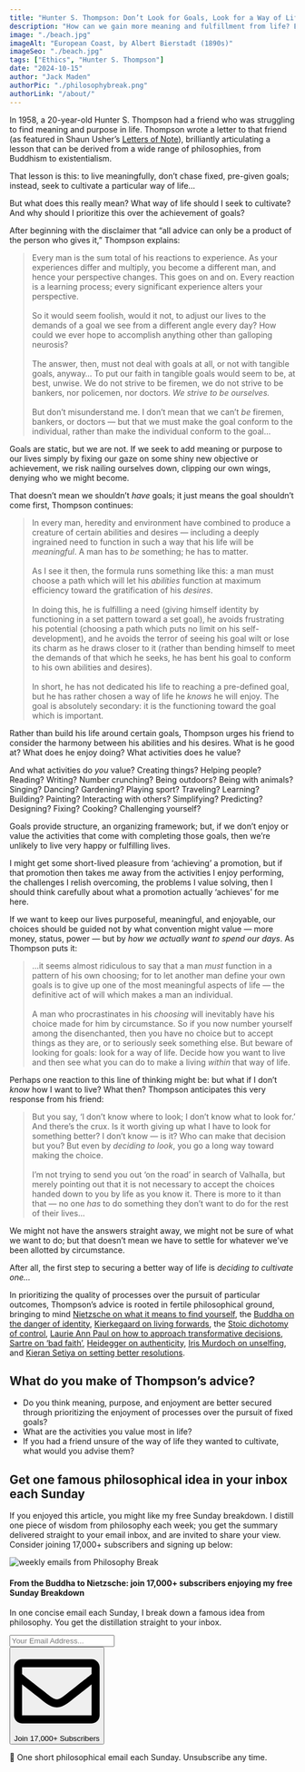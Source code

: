 ```yaml
---
title: "Hunter S. Thompson: Don’t Look for Goals, Look for a Way of Life"
description: "How can we gain more meaning and fulfillment from life? Echoing a number of different philosophies, here’s a remarkably shrewd formula offered by a young Hunter S. Thompson…"
image: "./beach.jpg"
imageAlt: "European Coast, by Albert Bierstadt (1890s)"
imageSeo: "./beach.jpg"
tags: ["Ethics", "Hunter S. Thompson"]
date: "2024-10-15"
author: "Jack Maden"
authorPic: "./philosophybreak.png"
authorLink: "/about/"
---
```


<span class="big-letter">I</span>n 1958, a 20-year-old Hunter S. Thompson had a friend who was struggling to find meaning and purpose in life. Thompson wrote a letter to that friend (as featured in Shaun Usher’s <a target="_blank" rel="noopener noreferrer sponsored" href="https://amzn.to/3ZXW8Fi">Letters of Note</a>), brilliantly articulating a lesson that can be derived from a wide range of philosophies, from Buddhism to existentialism.

That lesson is this: to live meaningfully, don’t chase fixed, pre-given goals; instead, seek to cultivate a particular way of life…

But what does this really mean? What way of life should I seek to cultivate? And why should I prioritize this over the achievement of goals?

After beginning with the disclaimer that “all advice can only be a product of the person who gives it,” Thompson explains:

>Every man is the sum total of his reactions to experience. As your experiences differ and multiply, you become a different man, and hence your perspective changes. This goes on and on. Every reaction is a learning process; every significant experience alters your perspective.<br><br>So it would seem foolish, would it not, to adjust our lives to the demands of a goal we see from a different angle every day? How could we ever hope to accomplish anything other than galloping neurosis?<br><br>The answer, then, must not deal with goals at all, or not with tangible goals, anyway… To put our faith in tangible goals would seem to be, at best, unwise. We do not strive to be firemen, we do not strive to be bankers, nor policemen, nor doctors. _We strive to be ourselves._<br><br>But don’t misunderstand me. I don’t mean that we can’t _be_ firemen, bankers, or doctors — but that we must make the goal conform to the individual, rather than make the individual conform to the goal…

Goals are static, but we are not. If we seek to add meaning or purpose to our lives simply by fixing our gaze on some shiny new objective or achievement, we risk nailing ourselves down, clipping our own wings, denying who we might become.

That doesn’t mean we shouldn’t _have_ goals; it just means the goal shouldn’t come first, Thompson continues:

>In every man, heredity and environment have combined to produce a creature of certain abilities and desires — including a deeply ingrained need to function in such a way that his life will be _meaningful_. A man has to _be_ something; he has to matter.<br><br>As I see it then, the formula runs something like this: a man must choose a path which will let his _abilities_ function at maximum efficiency toward the gratification of his _desires_.<br><br>In doing this, he is fulfilling a need (giving himself identity by functioning in a set pattern toward a set goal), he avoids frustrating his potential (choosing a path which puts no limit on his self-development), and he avoids the terror of seeing his goal wilt or lose its charm as he draws closer to it (rather than bending himself to meet the demands of that which he seeks, he has bent his goal to conform to his own abilities and desires).<br><br>In short, he has not dedicated his life to reaching a pre-defined goal, but he has rather chosen a way of life he _knows_ he will enjoy. The goal is absolutely secondary: it is the functioning toward the goal which is important.

Rather than build his life around certain goals, Thompson urges his friend to consider the harmony between his abilities and his desires. What is he good at? What does he enjoy doing? What activities does he value?

And what activities do _you_ value? Creating things? Helping people? Reading? Writing? Number crunching? Being outdoors? Being with animals? Singing? Dancing? Gardening? Playing sport? Traveling? Learning? Building? Painting? Interacting with others? Simplifying? Predicting? Designing? Fixing? Cooking? Challenging yourself?

Goals provide structure, an organizing framework; but, if we don’t enjoy or value the activities that come with completing those goals, then we’re unlikely to live very happy or fulfilling lives.

I might get some short-lived pleasure from ‘achieving’ a promotion, but if that promotion then takes me away from the activities I enjoy performing, the challenges I relish overcoming, the problems I value solving, then I should think carefully about what a promotion actually ‘achieves’ for me here.

If we want to keep our lives purposeful, meaningful, and enjoyable, our choices should be guided not by what convention might value — more money, status, power — but by _how we actually want to spend our days_. As Thompson puts it:

>…it seems almost ridiculous to say that a man _must_ function in a pattern of his own choosing; for to let another man define your own goals is to give up one of the most meaningful aspects of life — the definitive act of will which makes a man an individual.<br><br>A man who procrastinates in his _choosing_ will inevitably have his choice made for him by circumstance. So if you now number yourself among the disenchanted, then you have no choice but to accept things as they are, or to seriously seek something else. But beware of looking for goals: look for a way of life. Decide how you want to live and then see what you can do to make a living _within_ that way of life.

Perhaps one reaction to this line of thinking might be: but what if I don’t _know_ how I want to live? What then? Thompson anticipates this very response from his friend:

>But you say, ‘I don’t know where to look; I don’t know what to look for.’ And there’s the crux. Is it worth giving up what I have to look for something better? I don’t know — is it? Who can make that decision but you? But even by _deciding to look_, you go a long way toward making the choice.<br><br>I’m not trying to send you out ‘on the road’ in search of Valhalla, but merely pointing out that it is not necessary to accept the choices handed down to you by life as you know it. There is more to it than that — no one _has_ to do something they don’t want to do for the rest of their lives…

We might not have the answers straight away, we might not be sure of what we want to do; but that doesn’t mean we have to settle for whatever we’ve been allotted by circumstance.

After all, the first step to securing a better way of life is _deciding to cultivate one…_

In prioritizing the quality of processes over the pursuit of particular outcomes, Thompson’s advice is rooted in fertile philosophical ground, bringing to mind [Nietzsche on what it means to find yourself](/articles/nietzsche-on-what-finding-yourself-actually-means/), the [Buddha on the danger of identity](/articles/anatman-buddhist-doctrine-of-no-self-why-you-do-not-really-exist/), [Kierkegaard on living forwards](/articles/kierkegaard-life-can-only-be-understood-backwards-but-must-be-lived-forwards/), the [Stoic dichotomy of control](/articles/dichotomy-of-control-a-stoic-device-for-a-tranquil-mind/), [Laurie Ann Paul on how to approach transformative decisions](/articles/laurie-ann-paul-on-how-to-approach-transformative-decisions/), [Sartre on ‘bad faith’](/articles/sartre-waiter-bad-faith-and-the-harms-of-inauthenticity/), [Heidegger on authenticity](/articles/heidegger-on-being-authentic-in-an-inauthentic-world/), [Iris Murdoch on unselfing](/articles/iris-murdoch-unselfing-is-crucial-for-living-a-good-life/), and [Kieran Setiya on setting better resolutions](/articles/how-to-set-better-new-years-resolutions-focus-on-processes-not-outcomes/).

## What do you make of Thompson’s advice?
- Do you think meaning, purpose, and enjoyment are better secured through prioritizing the enjoyment of processes over the pursuit of fixed goals?
- What are the activities you value most in life?
- If you had a friend unsure of the way of life they wanted to cultivate, what would you advise them?

## Get one famous philosophical idea in your inbox each Sunday

<span class="big-letter">I</span>f you enjoyed this article, you might like my free Sunday breakdown. I distill one piece of wisdom from philosophy each week; you get the summary delivered straight to your email inbox, and are invited to share your view. Consider joining 17,000+ subscribers and signing up below:

<!--big subscribe-->
<div class="course-promo darkradial-background subscribe text-center">
    <img src="/static/6313d50bc32799a6c869239128784c7b/e7f7a/weekly-break.webp" alt="weekly emails from Philosophy Break">
    <h4>From the Buddha to Nietzsche: join 17,000+ subscribers enjoying my free Sunday Breakdown</h4>
    <p class="small-grey-font no-mar-bottom">In one concise email each Sunday, I break down a famous idea from philosophy. You get the distillation straight to your inbox.</p>
    <div class="small-pad-top">
        <form action="https://app.convertkit.com/forms/5812400/subscriptions" method="post" data-sv-form="5812400" data-uid="be0e52d3c0" data-format="inline" data-version="6" data-options="{&quot;settings&quot;:{&quot;after_subscribe&quot;:{&quot;action&quot;:&quot;message&quot;,&quot;success_message&quot;:&quot;Thank you, philosopher! Your welcome email will land in your inbox shortly.&quot;,&quot;redirect_url&quot;:&quot;/thank-you/&quot;},&quot;analytics&quot;:{&quot;google&quot;:null,&quot;fathom&quot;:null,&quot;facebook&quot;:null,&quot;segment&quot;:null,&quot;pinterest&quot;:null,&quot;sparkloop&quot;:null,&quot;googletagmanager&quot;:null},&quot;modal&quot;:{&quot;trigger&quot;:&quot;timer&quot;,&quot;scroll_percentage&quot;:null,&quot;timer&quot;:5,&quot;devices&quot;:&quot;all&quot;,&quot;show_once_every&quot;:15},&quot;powered_by&quot;:{&quot;show&quot;:false,&quot;url&quot;:&quot;https://convertkit.com/features/forms?utm_campaign=poweredby&amp;utm_content=form&amp;utm_medium=referral&amp;utm_source=dynamic&quot;},&quot;recaptcha&quot;:{&quot;enabled&quot;:false},&quot;return_visitor&quot;:{&quot;action&quot;:&quot;show&quot;,&quot;custom_content&quot;:&quot;&quot;},&quot;slide_in&quot;:{&quot;display_in&quot;:&quot;bottom_right&quot;,&quot;trigger&quot;:&quot;timer&quot;,&quot;scroll_percentage&quot;:null,&quot;timer&quot;:5,&quot;devices&quot;:&quot;all&quot;,&quot;show_once_every&quot;:15},&quot;sticky_bar&quot;:{&quot;display_in&quot;:&quot;top&quot;,&quot;trigger&quot;:&quot;timer&quot;,&quot;scroll_percentage&quot;:null,&quot;timer&quot;:5,&quot;devices&quot;:&quot;all&quot;,&quot;show_once_every&quot;:15}},&quot;version&quot;:&quot;6&quot;}" min-width="400 500 600 700 800">
        <div data-style="clean"><ul data-element="errors" data-group="alert"></ul><div data-element="fields" data-stacked="false">
            <div>
                <input name="email_address" aria-label="Your Email Address..." placeholder="Your Email Address..." required type="email" />
            </div>
            <button class="button primary" type="submit" data-element="submit"><div><div></div><div></div><div></div></div><span><svg xmlns="http://www.w3.org/2000/svg" viewBox="0 0 512 512"><path d="M464 64H48C21.49 64 0 85.49 0 112v288c0 26.51 21.49 48 48 48h416c26.51 0 48-21.49 48-48V112c0-26.51-21.49-48-48-48zm0 48v40.805c-22.422 18.259-58.168 46.651-134.587 106.49-16.841 13.247-50.201 45.072-73.413 44.701-23.208.375-56.579-31.459-73.413-44.701C106.18 199.465 70.425 171.067 48 152.805V112h416zM48 400V214.398c22.914 18.251 55.409 43.862 104.938 82.646 21.857 17.205 60.134 55.186 103.062 54.955 42.717.231 80.509-37.199 103.053-54.947 49.528-38.783 82.032-64.401 104.947-82.653V400H48z"/></svg>Join 17,000+ Subscribers</span></button>
            </div>
            </div>
        </form>
        <p class="tiny-mar-top no-mar-bottom review-font">💭 One short philosophical email each Sunday. Unsubscribe any time.</p>
    </div>
</div>
</div>